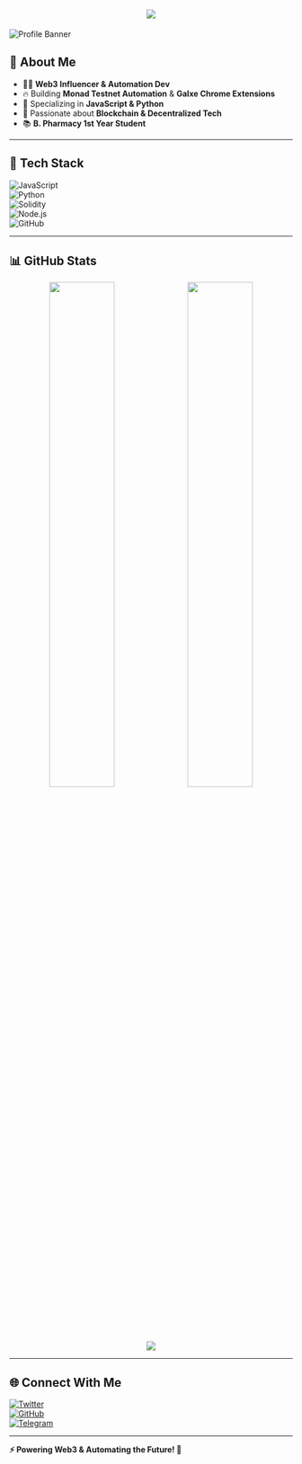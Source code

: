 
<h1 align="center">

  <img src="https://readme-typing-svg.herokuapp.com?font=Fira+Code&duration=3000&pause=1000&color=3DF0E2&width=435&lines=Hey%2C+Ayush+Here!;Building+Web3+Automation+%F0%9F%9A%80">
</h1>


![Profile Banner](https://komarev.com/ghpvc/?username=ayusharyaneth&style=flat-square&color=blue)

## 👋 About Me  
- 🧑‍💻 **Web3 Influencer & Automation Dev**  
- 🔥 Building **Monad Testnet Automation** & **Galxe Chrome Extensions**  
- 🎯 Specializing in **JavaScript & Python**  
- 🚀 Passionate about **Blockchain & Decentralized Tech**  
- 📚 **B. Pharmacy 1st Year Student**  

---

## 🚀 Tech Stack  
![JavaScript](https://img.shields.io/badge/-JavaScript-F7DF1E?style=flat&logo=javascript&logoColor=black)  
![Python](https://img.shields.io/badge/-Python-3776AB?style=flat&logo=python&logoColor=white)  
![Solidity](https://img.shields.io/badge/-Solidity-363636?style=flat&logo=solidity&logoColor=white)  
![Node.js](https://img.shields.io/badge/-Node.js-339933?style=flat&logo=node.js&logoColor=white)  
![GitHub](https://img.shields.io/badge/-GitHub-181717?style=flat&logo=github&logoColor=white)  

---

## 📊 GitHub Stats  
<p align="center">
  <img width="48%" src="https://github-readme-stats.vercel.app/api?username=ayusharyaneth&show_icons=true&theme=tokyonight" />
  <img width="48%" src="https://github-readme-streak-stats.herokuapp.com/?user=ayusharyaneth&theme=tokyonight" />
</p>  
<p align="center">
  <img src="https://github-readme-activity-graph.vercel.app/graph?username=ayusharyaneth&theme=react-dark" />
</p>

---

## 🌐 Connect With Me  
[![Twitter](https://img.shields.io/badge/X-000000?style=for-the-badge&logo=x&logoColor=white)](https://x.com/ayusharyaneth)  
[![GitHub](https://img.shields.io/badge/GitHub-181717?style=for-the-badge&logo=github&logoColor=white)](https://github.com/ayusharyaneth)  
[![Telegram](https://img.shields.io/badge/Telegram-26A5E4?style=for-the-badge&logo=telegram&logoColor=white)](https://t.me/ayusharyaneth)  

---

**⚡ Powering Web3 & Automating the Future! 🚀**
